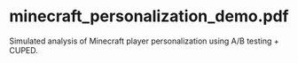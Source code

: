 # minecraft_personalization_demo.pdf
Simulated analysis of Minecraft player personalization using A/B testing + CUPED.
